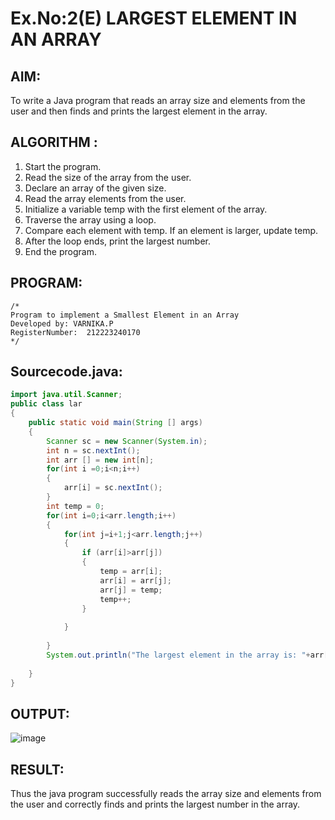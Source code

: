 # Ex.No:2(E)  LARGEST ELEMENT IN AN ARRAY

## AIM:
To write a Java program that reads an array size and elements from the user and then finds and prints the largest element in the array.

## ALGORITHM :
1.	Start the program.
2.	Read the size of the array from the user.
3.	Declare an array of the given size.
4.	Read the array elements from the user.
5.	Initialize a variable temp with the first element of the array.
6.	Traverse the array using a loop.
7.	Compare each element with temp. If an element is larger, update temp.
8.	After the loop ends, print the largest number.
9.	End the program.
	

## PROGRAM:
 ```
/*
Program to implement a Smallest Element in an Array
Developed by: VARNIKA.P
RegisterNumber:  212223240170
*/
```

## Sourcecode.java:
```java
import java.util.Scanner;
public class lar
{
    public static void main(String [] args)
    {
        Scanner sc = new Scanner(System.in);
        int n = sc.nextInt();
        int arr [] = new int[n];
        for(int i =0;i<n;i++)
        {
            arr[i] = sc.nextInt();
        }
        int temp = 0;
        for(int i=0;i<arr.length;i++)
        {
            for(int j=i+1;j<arr.length;j++)
            {
                if (arr[i]>arr[j])
                {
                    temp = arr[i];
                    arr[i] = arr[j];
                    arr[j] = temp;
                    temp++;
                }
                
            }
            
        }
        System.out.println("The largest element in the array is: "+arr[n-1]);
        
    }
}
```
## OUTPUT:

![image](https://github.com/user-attachments/assets/78f4e24f-c492-4a2d-b855-3cb87022c44d)


## RESULT:
Thus the java program successfully reads the array size and elements from the user and correctly finds and prints the largest number in the array.




